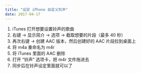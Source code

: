 ```yaml
---
title: "设定 iPhone 自定义铃声"
date: 2017-04-17
---
```


1. iTunes 打开想要设置铃声的歌曲
2. 右键 -> 显示简介 -> 选项 -> 截取想要的片段（最多 40 秒）
3. 再次右键 -> 创建 AAC 版本，然后创建好的 AAC 片段拉到桌面上
4. 将 m4a 重命名为 m4r
5. 将 iTunes 里面的 AAC 删除
6. 打开 “铃声” 选项卡，把 m4r 文件拖进去
7. 同步后在铃声设定里面就可以了
